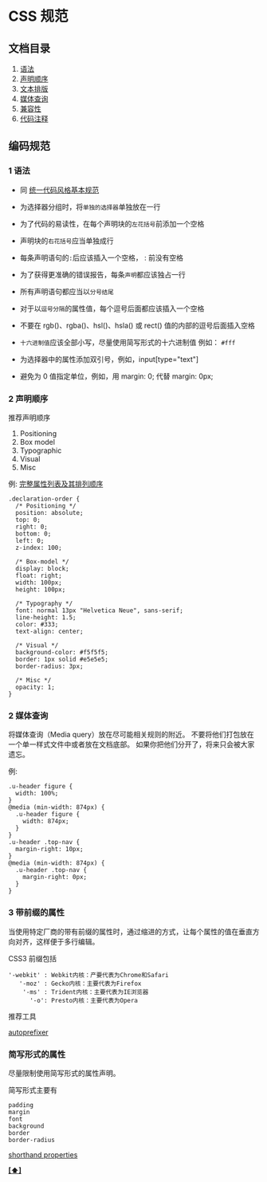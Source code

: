 # CSS 规范

## 文档目录

1. [语法](#1-语法)
2. [声明顺序](#2-声明顺序)
3. [文本排版](#5-文本排版)
4. [媒体查询](#7-媒体查询)
5. [兼容性](#8-兼容性)
6. [代码注释](#9-代码注释)

## 编码规范

### 1 语法

- 同 [统一代码风格基本规范](./README.md#统一代码风格基本规范)

- 为选择器分组时，将`单独的选择器`单独放在一行
- 为了代码的易读性，在每个声明块的`左花括号`前添加一个空格
- 声明块的`右花括号`应当单独成行
- 每条声明语句的` : `后应该插入一个空格， : 前没有空格
- 为了获得更准确的错误报告，每条`声明`都应该独占一行
- 所有声明语句都应当以`分号结尾`
- 对于以`逗号分隔`的属性值，每个逗号后面都应该插入一个空格
- 不要在 rgb()、rgba()、hsl()、hsla() 或 rect() 值的内部的逗号后面插入空格
- `十六进制值`应该全部小写，尽量使用简写形式的十六进制值 例如： `#fff`
- 为选择器中的属性添加双引号，例如，input[type="text"]
- 避免为 0 值指定单位，例如，用 margin: 0; 代替 margin: 0px;

### 2 声明顺序

推荐声明顺序

1. Positioning
2. Box model
3. Typographic
4. Visual
5. Misc

例: [完整属性列表及其排列顺序](https://github.com/twitter/recess)

```
.declaration-order {
  /* Positioning */
  position: absolute;
  top: 0;
  right: 0;
  bottom: 0;
  left: 0;
  z-index: 100;

  /* Box-model */
  display: block;
  float: right;
  width: 100px;
  height: 100px;

  /* Typography */
  font: normal 13px "Helvetica Neue", sans-serif;
  line-height: 1.5;
  color: #333;
  text-align: center;

  /* Visual */
  background-color: #f5f5f5;
  border: 1px solid #e5e5e5;
  border-radius: 3px;

  /* Misc */
  opacity: 1;
}
```


### 2 媒体查询

将媒体查询（Media query）放在尽可能相关规则的附近。
不要将他们打包放在一个单一样式文件中或者放在文档底部。
如果你把他们分开了，将来只会被大家遗忘。

例: 
```
.u-header figure {
  width: 100%;
}
@media (min-width: 874px) {
  .u-header figure {
    width: 874px;
  }
}
.u-header .top-nav {
  margin-right: 10px;
}
@media (min-width: 874px) {
  .u-header .top-nav {
    margin-right: 0px;
  }
}
```

### 3 带前缀的属性
当使用特定厂商的带有前缀的属性时，通过缩进的方式，让每个属性的值在垂直方向对齐，这样便于多行编辑。

CSS3 前缀包括 

```
'-webkit' : Webkit内核：产要代表为Chrome和Safari
   '-moz' : Gecko内核：主要代表为Firefox
    '-ms' : Trident内核：主要代表为IE浏览器
      '-o': Presto内核：主要代表为Opera
```

推荐工具

[autoprefixer](https://github.com/postcss/autoprefixer)

### 简写形式的属性

尽量限制使用简写形式的属性声明。

简写形式主要有
```
padding
margin
font
background
border
border-radius
```

[shorthand properties](https://developer.mozilla.org/en-US/docs/Web/CSS/Shorthand_properties)

**[[⬆]](#)**
